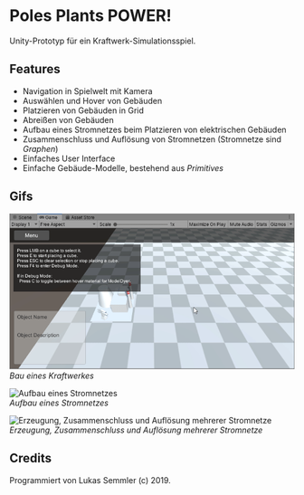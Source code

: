 # Poles Plants POWER! 

Unity-Prototyp für ein Kraftwerk-Simulationsspiel. 

## Features 

* Navigation in Spielwelt mit Kamera 
* Auswählen und Hover von Gebäuden 
* Platzieren von Gebäuden in Grid 
* Abreißen von Gebäuden 
* Aufbau eines Stromnetzes beim Platzieren von elektrischen Gebäuden 
* Zusammenschluss und Auflösung von Stromnetzen (Stromnetze sind *Graphen*) 
* Einfaches User Interface
* Einfache Gebäude-Modelle, bestehend aus *Primitives* 


## Gifs 

![Bau eines Kraftwerkes](docs/building-powerplant.gif)  
*Bau eines Kraftwerkes* 

![Aufbau eines Stromnetzes](docs/electric-network-creation.gif)  
*Aufbau eines Stromnetzes* 

![Erzeugung, Zusammenschluss und Auflösung mehrerer Stromnetze](docs/electric-network-dissolving.gif)  
*Erzeugung, Zusammenschluss und Auflösung mehrerer Stromnetze* 


## Credits 

Programmiert von Lukas Semmler (c) 2019. 
